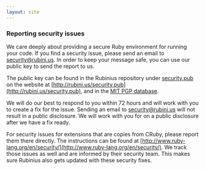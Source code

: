 ```yaml
---
layout: site
---
```


### Reporting security issues

We care deeply about providing a secure Ruby environment for running your code.
If you find a security issue, please send an email to [security@rubini.us](mailto:security@rubini.us).
In order to keep your message safe, you can use our public key to send the report
to us.

The public key can be found in the Rubinius repository under [security.pub](https://github.com/rubinius/rubinius/blob/master/security.pub)
on the website at [http://rubini.us/security.pub](http://rubini.us/security.pub), and
in the [MIT PGP database](http://pgp.mit.edu:11371/pks/lookup?op=vindex&search=0x0F7D2F9537F9880C).

We will do our best to respond to you within 72 hours and will work with you
to create a fix for the issue. Sending an email to security@rubini.us will not
result in a public disclosure. We will work with you for on a public disclosure
after we have a fix ready.

For security issues for extensions that are copies from CRuby, please report
them there directly. The instructions can be found at [http://www.ruby-lang.org/en/security/](http://www.ruby-lang.org/en/security/).
We track those issues as well and are informed by their security team. This
makes sure Rubinius also gets updated with these security fixes.
